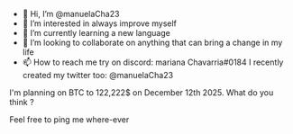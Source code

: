 - 👋 Hi, I’m @manuelaCha23
- 👀 I’m interested in always improve myself
- 🌱 I’m currently learning a new language
- 💞️ I’m looking to collaborate on anything that can bring a change in my life
- 📫 How to reach me try on discord: mariana Chavarria#0184
I recently created my twitter too: @manuelaCha23

I'm planning on BTC to 122,222$ on December 12th 2025. What do you think ?

Feel free to ping me where-ever

<!---
manuelaCha23/manuelaCha23 is a ✨ special ✨ repository because its `README.md` (this file) appears on your GitHub profile.
You can click the Preview link to take a look at your changes.
--->
